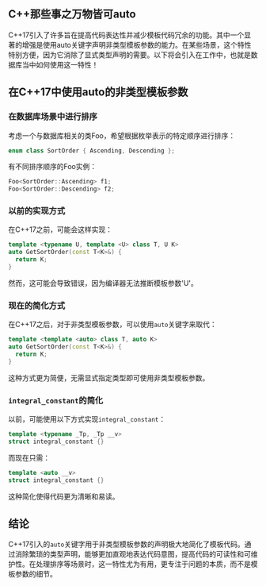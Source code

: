 ## C++那些事之万物皆可auto
C++17引入了许多旨在提高代码表达性并减少模板代码冗余的功能。其中一个显著的增强是使用auto关键字声明非类型模板参数的能力。在某些场景，这个特性特别方便，因为它消除了显式类型声明的需要。以下将会引入在工作中，也就是数据库当中如何使用这一特性！
## 在C++17中使用auto的非类型模板参数
### 在数据库场景中进行排序
考虑一个与数据库相关的类Foo，希望根据枚举表示的特定顺序进行排序：
```cpp
enum class SortOrder { Ascending, Descending };
```
有不同排序顺序的Foo实例：
```cpp
Foo<SortOrder::Ascending> f1;
Foo<SortOrder::Descending> f2;
```
<a name="I726n"></a>
### 以前的实现方式
在C++17之前，可能会这样实现：
```cpp
template <typename U, template <U> class T, U K>
auto GetSortOrder(const T<K>&) {
  return K;
}
```
然而，这可能会导致错误，因为编译器无法推断模板参数'U'。
<a name="Hz7Mk"></a>
### 现在的简化方式
在C++17之后，对于非类型模板参数，可以使用`auto`关键字来取代：
```cpp
template <template <auto> class T, auto K>
auto GetSortOrder(const T<K>&) {
  return K;
}
```
这种方式更为简便，无需显式指定类型即可使用非类型模板参数。
<a name="FW5C4"></a>
### `integral_constant`的简化
以前，可能使用以下方式实现`integral_constant`：
```cpp
template <typename _Tp, _Tp __v>
struct integral_constant {}
```
而现在只需：
```cpp
template <auto __v>
struct integral_constant {}
```
这种简化使得代码更为清晰和易读。
<a name="MgOL2"></a>
## 结论
C++17引入的`auto`关键字用于非类型模板参数的声明极大地简化了模板代码。通过消除繁琐的类型声明，能够更加直观地表达代码意图，提高代码的可读性和可维护性。在处理排序等场景时，这一特性尤为有用，更专注于问题的本质，而不是模板参数的细节。
